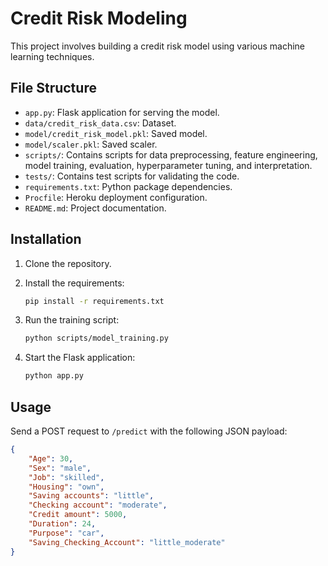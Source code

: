 # Credit Risk Modeling

This project involves building a credit risk model using various machine learning techniques.

## File Structure

- `app.py`: Flask application for serving the model.
- `data/credit_risk_data.csv`: Dataset.
- `model/credit_risk_model.pkl`: Saved model.
- `model/scaler.pkl`: Saved scaler.
- `scripts/`: Contains scripts for data preprocessing, feature engineering, model training, evaluation, hyperparameter tuning, and interpretation.
- `tests/`: Contains test scripts for validating the code.
- `requirements.txt`: Python package dependencies.
- `Procfile`: Heroku deployment configuration.
- `README.md`: Project documentation.

## Installation

1. Clone the repository.
2. Install the requirements:

    ```bash
    pip install -r requirements.txt
    ```

3. Run the training script:

    ```bash
    python scripts/model_training.py
    ```

4. Start the Flask application:

    ```bash
    python app.py
    ```

## Usage

Send a POST request to `/predict` with the following JSON payload:

```json
{
    "Age": 30,
    "Sex": "male",
    "Job": "skilled",
    "Housing": "own",
    "Saving accounts": "little",
    "Checking account": "moderate",
    "Credit amount": 5000,
    "Duration": 24,
    "Purpose": "car",
    "Saving_Checking_Account": "little_moderate"
}
